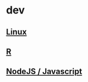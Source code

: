 # dev

## [Linux](linux/README.md)

## [R](R/README.md)

## [NodeJS / Javascript](NodeJS/README.md)
